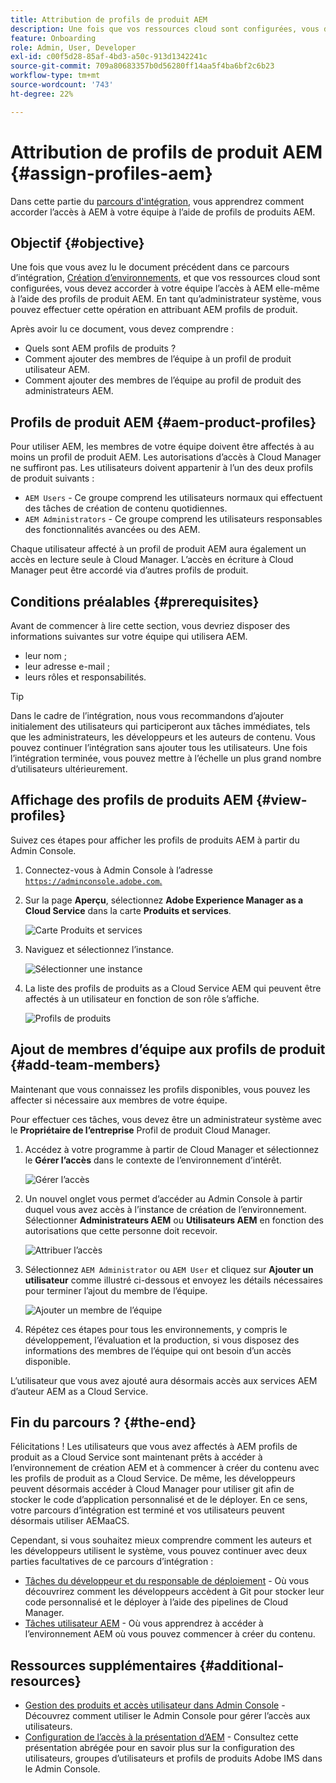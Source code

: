 ```yaml
---
title: Attribution de profils de produit AEM
description: Une fois que vos ressources cloud sont configurées, vous devez accorder à votre équipe l’accès à AEM elle-même à l’aide de profils de produits AEM.
feature: Onboarding
role: Admin, User, Developer
exl-id: c00f5d28-85af-4bd3-a50c-913d1342241c
source-git-commit: 709a80683357b0d56280ff14aa5f4ba6bf2c6b23
workflow-type: tm+mt
source-wordcount: '743'
ht-degree: 22%

---
```


# Attribution de profils de produit AEM {#assign-profiles-aem}

Dans cette partie du [parcours d&#39;intégration,](overview.md) vous apprendrez comment accorder l’accès à AEM à votre équipe à l’aide de profils de produits AEM.

## Objectif {#objective}

Une fois que vous avez lu le document précédent dans ce parcours d’intégration, [Création d’environnements,](create-environments.md) et que vos ressources cloud sont configurées, vous devez accorder à votre équipe l’accès à AEM elle-même à l’aide des profils de produit AEM. En tant qu’administrateur système, vous pouvez effectuer cette opération en attribuant AEM profils de produit.

Après avoir lu ce document, vous devez comprendre :

* Quels sont AEM profils de produits ?
* Comment ajouter des membres de l’équipe à un profil de produit utilisateur AEM.
* Comment ajouter des membres de l’équipe au profil de produit des administrateurs AEM.

## Profils de produit AEM {#aem-product-profiles}

Pour utiliser AEM, les membres de votre équipe doivent être affectés à au moins un profil de produit AEM. Les autorisations d’accès à Cloud Manager ne suffiront pas. Les utilisateurs doivent appartenir à l’un des deux profils de produit suivants :

* `AEM Users` - Ce groupe comprend les utilisateurs normaux qui effectuent des tâches de création de contenu quotidiennes.
* `AEM Administrators` - Ce groupe comprend les utilisateurs responsables des fonctionnalités avancées ou des AEM.

Chaque utilisateur affecté à un profil de produit AEM aura également un accès en lecture seule à Cloud Manager. L’accès en écriture à Cloud Manager peut être accordé via d’autres profils de produit.

## Conditions préalables {#prerequisites}

Avant de commencer à lire cette section, vous devriez disposer des informations suivantes sur votre équipe qui utilisera AEM.

* leur nom ;
* leur adresse e-mail ;
* leurs rôles et responsabilités.

>[!TIP]
>
>Dans le cadre de l’intégration, nous vous recommandons d’ajouter initialement des utilisateurs qui participeront aux tâches immédiates, tels que les administrateurs, les développeurs et les auteurs de contenu. Vous pouvez continuer l’intégration sans ajouter tous les utilisateurs. Une fois l’intégration terminée, vous pouvez mettre à l’échelle un plus grand nombre d’utilisateurs ultérieurement.

## Affichage des profils de produits AEM {#view-profiles}

Suivez ces étapes pour afficher les profils de produits AEM à partir du Admin Console.

1. Connectez-vous à Admin Console à l’adresse [`https://adminconsole.adobe.com`.](https://adminconsole.adobe.com)

1. Sur la page **Aperçu**, sélectionnez **Adobe Experience Manager as a Cloud Service** dans la carte **Produits et services**.

   ![Carte Produits et services](/help/journey-onboarding/assets/assign-team1.png)

1. Naviguez et sélectionnez l’instance.

   ![Sélectionner une instance](/help/journey-onboarding/assets/cloud-profiles-1.png)

1. La liste des profils de produits as a Cloud Service AEM qui peuvent être affectés à un utilisateur en fonction de son rôle s’affiche.

   ![Profils de produits](/help/journey-onboarding/assets/cloud-profiles-2.png)

## Ajout de membres d’équipe aux profils de produit {#add-team-members}

Maintenant que vous connaissez les profils disponibles, vous pouvez les affecter si nécessaire aux membres de votre équipe.

Pour effectuer ces tâches, vous devez être un administrateur système avec le **Propriétaire de l’entreprise** Profil de produit Cloud Manager.

1. Accédez à votre programme à partir de Cloud Manager et sélectionnez le **Gérer l’accès** dans le contexte de l’environnement d’intérêt.

   ![Gérer l’accès](/help/journey-onboarding/assets/add-team1.png)

1. Un nouvel onglet vous permet d’accéder au Admin Console à partir duquel vous avez accès à l’instance de création de l’environnement. Sélectionner **Administrateurs AEM** ou **Utilisateurs AEM** en fonction des autorisations que cette personne doit recevoir.

   ![Attribuer l’accès](/help/journey-onboarding/assets/add-team2.png)

1. Sélectionnez `AEM Administrator` ou `AEM User` et cliquez sur **Ajouter un utilisateur** comme illustré ci-dessous et envoyez les détails nécessaires pour terminer l’ajout du membre de l’équipe.

   ![Ajouter un membre de l’équipe](/help/journey-onboarding/assets/add-team3.png)

1. Répétez ces étapes pour tous les environnements, y compris le développement, l’évaluation et la production, si vous disposez des informations des membres de l’équipe qui ont besoin d’un accès disponible.

L’utilisateur que vous avez ajouté aura désormais accès aux services AEM d’auteur AEM as a Cloud Service.

## Fin du parcours ? {#the-end}

Félicitations ! Les utilisateurs que vous avez affectés à AEM profils de produit as a Cloud Service sont maintenant prêts à accéder à l’environnement de création AEM et à commencer à créer du contenu avec les profils de produit as a Cloud Service. De même, les développeurs peuvent désormais accéder à Cloud Manager pour utiliser git afin de stocker le code d’application personnalisé et de le déployer. En ce sens, votre parcours d’intégration est terminé et vos utilisateurs peuvent désormais utiliser AEMaaCS.

Cependant, si vous souhaitez mieux comprendre comment les auteurs et les développeurs utilisent le système, vous pouvez continuer avec deux parties facultatives de ce parcours d’intégration :

* [Tâches du développeur et du responsable de déploiement](developers.md) - Où vous découvrirez comment les développeurs accèdent à Git pour stocker leur code personnalisé et le déployer à l’aide des pipelines de Cloud Manager.
* [Tâches utilisateur AEM](aem-users.md) - Où vous apprendrez à accéder à l’environnement AEM où vous pouvez commencer à créer du contenu.

## Ressources supplémentaires {#additional-resources}

* [Gestion des produits et accès utilisateur dans Admin Console](/help/security/ims-support.md#managing-products-and-user-access-in-admin-console) - Découvrez comment utiliser le Admin Console pour gérer l’accès aux utilisateurs.
* [Configuration de l’accès à la présentation d’AEM](https://experienceleague.adobe.com/docs/experience-manager-learn/cloud-service/accessing/walk-through.html?lang=fr) - Consultez cette présentation abrégée pour en savoir plus sur la configuration des utilisateurs, groupes d’utilisateurs et profils de produits Adobe IMS dans le Admin Console.

